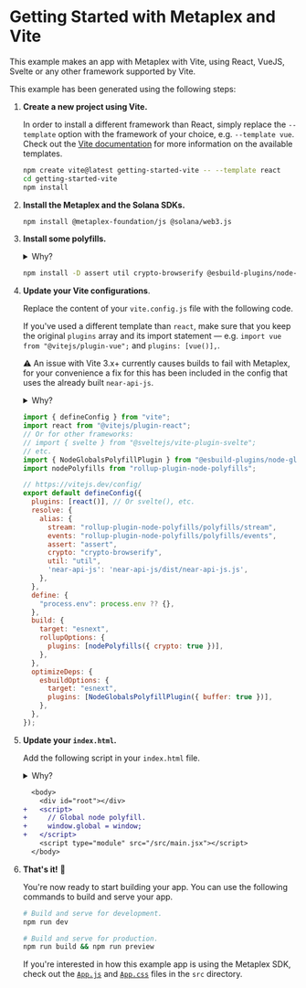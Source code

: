 # Getting Started with Metaplex and Vite

This example makes an app with Metaplex with Vite, using React, VueJS, Svelte or any other framework supported by Vite.

This example has been generated using the following steps:

1. **Create a new project using Vite.**

   In order to install a different framework than React, simply replace the `--template` option with the framework of your choice, e.g. `--template vue`. Check out the [Vite documentation](https://vitejs.dev/guide/#scaffolding-your-first-vite-project) for more information on the available templates.

   ```sh
   npm create vite@latest getting-started-vite -- --template react
   cd getting-started-vite
   npm install
   ```

2. **Install the Metaplex and the Solana SDKs.**

   ```sh
   npm install @metaplex-foundation/js @solana/web3.js
   ```

3. **Install some polyfills.**

   <details>
     <summary>Why?</summary>
     Some dependencies of the Metaplex SDK are still relying on node.js features that are not available in the browser by default. To make sure that the Metaplex SDK works in the browser, we need to install some polyfills. Note that we are installing some polyfills via rollup plugins since Vite uses rollup under the hood the bundle for production.
   </details>

   ```sh
   npm install -D assert util crypto-browserify @esbuild-plugins/node-globals-polyfill rollup-plugin-node-polyfills
   ```

4. **Update your Vite configurations**.

   Replace the content of your `vite.config.js` file with the following code.

   If you've used a different template than `react`, make sure that you keep the original `plugins` array and its import statement — e.g. `import vue from "@vitejs/plugin-vue";` and `plugins: [vue()],`.

   ⚠️ An issue with Vite 3.x+ currently causes builds to fail with Metaplex, for your convenience a fix for this has been included in the config that uses the already built `near-api-js`.

   <details>
     <summary>Why?</summary>
     The main goal of all these changes is to polyfill node.js features that are not available by default in the browser. The configuration updates look slightly confusing because we have to polyfill differently for development and production. That's because Vite uses rollup under the hood to bundle the application for production but does not bundle your application at all in development.
   </details>

   ```js
   import { defineConfig } from "vite";
   import react from "@vitejs/plugin-react";
   // Or for other frameworks:
   // import { svelte } from "@sveltejs/vite-plugin-svelte";
   // etc.
   import { NodeGlobalsPolyfillPlugin } from "@esbuild-plugins/node-globals-polyfill";
   import nodePolyfills from "rollup-plugin-node-polyfills";

   // https://vitejs.dev/config/
   export default defineConfig({
     plugins: [react()], // Or svelte(), etc.
     resolve: {
       alias: {
         stream: "rollup-plugin-node-polyfills/polyfills/stream",
         events: "rollup-plugin-node-polyfills/polyfills/events",
         assert: "assert",
         crypto: "crypto-browserify",
         util: "util",
         'near-api-js': 'near-api-js/dist/near-api-js.js',
       },
     },
     define: {
       "process.env": process.env ?? {},
     },
     build: {
       target: "esnext",
       rollupOptions: {
         plugins: [nodePolyfills({ crypto: true })],
       },
     },
     optimizeDeps: {
       esbuildOptions: {
         target: "esnext",
         plugins: [NodeGlobalsPolyfillPlugin({ buffer: true })],
       },
     },
   });
   ```

5. **Update your `index.html`.**

   Add the following script in your `index.html` file.

   <details>
     <summary>Why?</summary>
     This will polyfill the missing `global` object in the browser when running the application in development.
     I really wish we didn't have to do this but there seem to be no Vite plugin available for that purpose.
   </details>

   ```diff
     <body>
       <div id="root"></div>
   +   <script>
   +     // Global node polyfill.
   +     window.global = window;
   +   </script>
       <script type="module" src="/src/main.jsx"></script>
     </body>
   ```

6. **That's it!** 🎉

   You're now ready to start building your app. You can use the following commands to build and serve your app.

   ```sh
   # Build and serve for development.
   npm run dev

   # Build and serve for production.
   npm run build && npm run preview
   ```

   If you're interested in how this example app is using the Metaplex SDK, check out the [`App.js`](./src/App.js) and [`App.css`](./src/App.css) files in the `src` directory.
